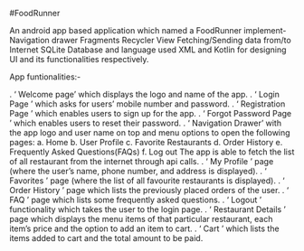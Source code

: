#FoodRunner

An android app based application which named a FoodRunner
implement-
  Navigation drawer
  Fragments
  Recycler View
  Fetching/Sending data from/to Internet
  SQLite Database
  and language used XML and Kotlin for designing UI and its functionalities respectively.

App funtionalities:-

. ‘ Welcome page’ which displays the logo and name of the app.
. ‘ Login Page ’ which asks for users’ mobile number and password.
. ‘ Registration Page ’ which enables users to sign up for the app.
. ‘ Forgot Password Page ’ which enables users to reset their password.
. ‘ Navigation Drawer’ with the app logo and user name on top and menu options to open the following pages: a. Home b. User Profile c. Favorite Restaurants d. Order History e. Frequently Asked Questions(FAQs) f. Log out
The app is able to fetch the list of all restaurant from the internet through api calls.
. ‘ My Profile ’ page (where the user’s name, phone number, and address is displayed).
. ‘ Favorites ’ page (where the list of all favourite restaurants is displayed).
. ‘ Order History ’ page which lists the previously placed orders of the user.
. ‘ FAQ ’ page which lists some frequently asked questions.
. ‘ Logout ’ functionality which takes the user to the login page.
. ‘ Restaurant Details ’ page which displays the menu items of that particular restaurant, each item’s price and the option to add an item to cart.
. ‘ Cart ’ which lists the items added to cart and the total amount to be paid.
